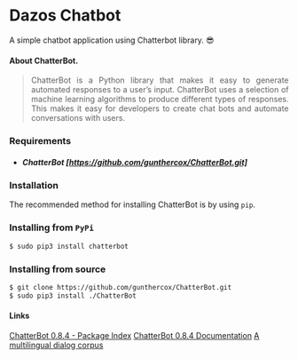 # Dazos Chatbot
A simple chatbot application using Chatterbot library.  :sunglasses:

#### About ChatterBot.
> <p style="text-align: justify">ChatterBot is a Python library that makes it easy to generate automated responses to a user’s input. ChatterBot uses a selection of machine learning algorithms to produce different types of responses. This makes it easy for developers to create chat bots and automate conversations with users.</p>

### Requirements
+ ##### ChatterBot [https://github.com/gunthercox/ChatterBot.git]

### Installation
The recommended method for installing ChatterBot is by using `pip`.
### Installing from `PyPi`
```bash
$ sudo pip3 install chatterbot
```
### Installing from source
```bash
$ git clone https://github.com/gunthercox/ChatterBot.git
$ sudo pip3 install ./ChatterBot
```
#### Links
[ChatterBot 0.8.4 - Package Index](https://pypi.python.org/pypi/ChatterBot)
[ChatterBot 0.8.4 Documentation](https://chatterbot.readthedocs.io/en/stable/)
[A multilingual dialog corpus](https://github.com/gunthercox/chatterbot-corpus)
